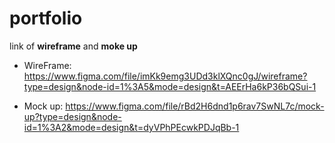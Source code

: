 # portfolio
link of **wireframe** and **moke up**
- WireFrame: <https://www.figma.com/file/imKk9emg3UDd3klXQnc0gJ/wireframe?type=design&node-id=1%3A5&mode=design&t=AEErHa6kP36bQSui-1>

- Mock up: <https://www.figma.com/file/rBd2H6dnd1p6rav7SwNL7c/mock-up?type=design&node-id=1%3A2&mode=design&t=dyVPhPEcwkPDJqBb-1>